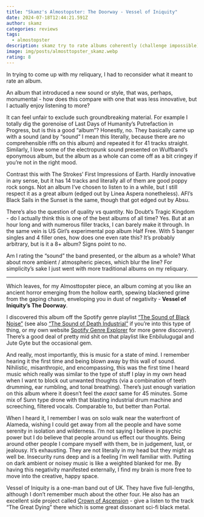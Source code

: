```yaml
---
title: "Skamz's Almostopster: The Doorway - Vessel of Iniquity"
date: 2024-07-18T12:44:21.591Z
author: skamz
categories: reviews
tags:
  - almostopster
description: skamz try to rate albums coherently (challenge impossible)
image: img/posts/almosttopster_skamz.webp
rating: 8
---
```

In trying to come up with my reliquary, I had to reconsider what it meant to rate an album.

An album that introduced a new sound or style, that was, perhaps, monumental - how does this compare with one that was less innovative, but I actually enjoy listening to more?

It can feel unfair to exclude such groundbreaking material. For example I totally dig the gorenoise of Last Days of Humanity’s Putrefaction in Progress, but is this a good “album”? Honestly, no. They basically came up with a sound (and by “sound” I mean this literally, because there are no comprehensible riffs on this album) and repeated it for 41 tracks straight. Similarly, I love some of the electropunk sound presented on Wulfband’s eponymous album, but the album as a whole can come off as a bit cringey if you’re not in the right mood. 

Contrast this with The Strokes’ First Impressions of Earth. Hardly innovative in any sense, but it has 14 tracks and literally all of them are good poppy rock songs. Not an album I’ve chosen to listen to in a while, but I still respect it as a great album (edged out by Linea Aspera nonetheless). AFI’s Black Sails in the Sunset is the same, though that got edged out by Absu. 

There’s also the question of quality vs quantity. No Doubt’s Tragic Kingdom - do I actually think this is one of the best albums of all time? Yes. But at an hour long and with numerous filler tracks, I can barely make it through. In the same vein is US Girl’s experimental pop album Half Free. With 5 banger singles and 4 filler ones, how does one even rate this? It’s probably arbitrary, but is it a 8+ album? Signs point to no. 

Am I rating the “sound” the band presented, or the album as a whole? What about more ambient / atmospheric pieces, which blur the line? For simplicity’s sake I just went with more traditional albums on my reliquary.

- - -

Which leaves, for my Almosttopster piece, an album coming at you like an ancient horror emerging from the hollow earth, spewing blackened grime from the gaping chasm, enveloping you in dust of negativity - **Vessel of Iniquity’s The Doorway**.

I discovered this album off the Spotify genre playlist [“The Sound of Black Noise”](https://open.spotify.com/playlist/03yCfbIgtHKu2DobuNgOqN?si=91e98c40e0a24594) (see also [“The Sound of Death Industrial”](https://open.spotify.com/playlist/5Wh6LBCI5BX6VVLfkcJ1g6?si=f813f1a0b7ea4f68) if you’re into this type of thing, or my own website [Spotify Genre Explorer](https://spotify-explorer.dissonant.info/) for more genre discovery). There’s a good deal of pretty mid shit on that playlist like Enbilulugugal and Jute Gyte but the occasional gem.

And really, most importantly, this is music for a state of mind. I remember hearing it the first time and being blown away by this wall of sound. Nihilistic, misanthropic, and encompassing, this was the first time I heard music which really was similar to the type of stuff I play in my own head when I want to block out unwanted thoughts (via a combination of teeth drumming, ear rumbling, and tonal breathing). There’s just enough variation on this album where it doesn’t feel the *exact* same for 45 minutes. Some mix of Sunn type drone with that blasting industrial drum machine and screeching, filtered vocals. Comparable to, but better than Portal.

When I heard it, I remember I was on solo walk near the waterfront of Alameda, wishing I could get away from all the people and have some serenity in isolation and wilderness. I’m not saying I believe in psychic power but I do believe that people around us effect our thoughts. Being around other people I compare myself with them, be in judgement, lust, or jealousy. It’s exhausting. They are not literally in my head but they might as well be. Insecurity runs deep and is a feeling I’m well familiar with. Putting on dark ambient or noisey music is like a weighted blanked for me. By having this negativity manifested externally, I find my brain is more free to move into the creative, happy space. 

Vessel of Iniquity is a one-man band out of UK. They have five full-lengths, although I don’t remember much about the other four. He also has an excellent side project called [Crown of Ascension](https://xenoglossyproductions.bandcamp.com/album/transmission-errors) - give a listen to the track “The Great Dying” there which is some great dissonant sci-fi black metal.